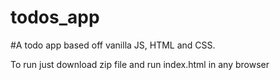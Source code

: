 # todos_app
#A todo app based off vanilla JS, HTML and CSS. 

To run just download zip file and run index.html in any browser